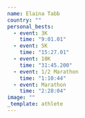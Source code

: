 ```yaml
---
name: Elaina Tabb
country: ""
personal_bests:
  - event: 3K
    time: "9:01.01"
  - event: 5K
    time: "15:27.01"
  - event: 10K
    time: "31:45.200"
  - event: 1/2 Marathon
    time: "1:10:44"
  - event: Marathon
    time: "2:28:04"
image: ""
_template: athlete
---
```

